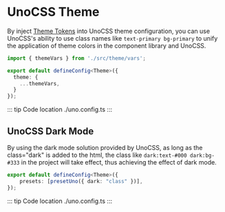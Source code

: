 # UnoCSS Theme

By inject [Theme Tokens](/guide/theme/tokens) into UnoCSS theme configuration, you can use UnoCSS's ability to use class names like `text-primary bg-primary` to unify the application of theme colors in the component library and UnoCSS.

```ts
import { themeVars } from './src/theme/vars';

export default defineConfig<Theme>({
  theme: {
    ...themeVars,
  }
});

```

::: tip Code location
./uno.config.ts
:::

## UnoCSS Dark Mode

By using the dark mode solution provided by UnoCSS, as long as the class="dark" is added to the html, the class like `dark:text-#000 dark:bg-#333` in the project will take effect, thus achieving the effect of dark mode.

```ts
export default defineConfig<Theme>({
	presets: [presetUno({ dark: "class" })],
});
```

::: tip Code location
./uno.config.ts
:::
